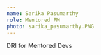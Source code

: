 ```yaml
---
name: Sarika Pasumarthy
role: Mentored PM
photo: sarika_pasumarthy.PNG
---
```

DRI for Mentored Devs